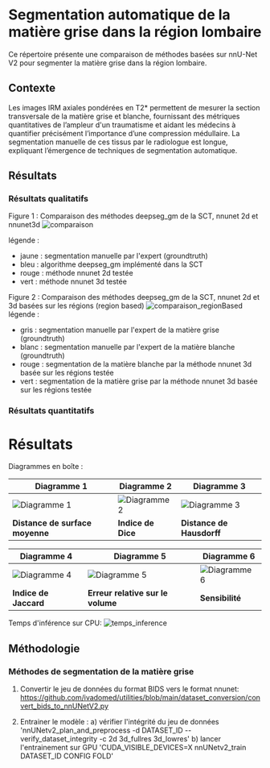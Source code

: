 # Segmentation automatique de la matière grise dans la région lombaire 

Ce répertoire présente une comparaison de méthodes basées sur nnU-Net V2 pour segmenter la matière grise dans la région lombaire.

## Contexte
Les images IRM axiales pondérées en T2* permettent de mesurer la section transversale de la matière grise et blanche, fournissant
des métriques quantitatives de l’ampleur d'un traumatisme et aidant les médecins à quantifier précisément l’importance d’une compression médullaire.
La segmentation manuelle de ces tissus par le radiologue est longue, expliquant l’émergence de techniques de segmentation automatique. 

## Résultats 

### Résultats qualitatifs
Figure 1 : Comparaison des méthodes deepseg_gm de la SCT, nnunet 2d et nnunet3d
![comparaison](https://github.com/ivadomed/lumbar-T2star-GMseg/assets/110342907/7a34bf27-d9c4-4be5-ba39-e74c8d4ba9ae)

légende :
- jaune : segmentation manuelle par l'expert (groundtruth)
- bleu : algorithme deepseg_gm implémenté dans la SCT
- rouge : méthode nnunet 2d testée 
- vert :  méthode nnunet 3d testée

Figure 2 : Comparaison des méthodes deepseg_gm de la SCT, nnunet 2d et 3d basées sur les régions (region based)
![comparaison_regionBased](https://github.com/ivadomed/lumbar-T2star-GMseg/assets/110342907/bb7c17f9-8305-4662-b1d9-867d6dba0a62)
légende :
- gris : segmentation manuelle par l'expert de la matière grise (groundtruth)
- blanc : segmentation manuelle par l'expert de la matière blanche (groundtruth)
- rouge : segmentation de la matière blanche par la méthode nnunet 3d basée sur les régions testée 
- vert : segmentation de la matière grise par la méthode nnunet 3d basée sur les régions testée

### Résultats quantitatifs
# Résultats

Diagrammes en boîte :

| Diagramme 1           | Diagramme 2           | Diagramme 3           |
|-----------------------|-----------------------|-----------------------|
| ![Diagramme 1](https://github.com/ivadomed/lumbar-T2star-GMseg/assets/110342907/3cd6cf5e-49c3-4fd2-b6e0-a377cd539798) | ![Diagramme 2](https://github.com/ivadomed/lumbar-T2star-GMseg/assets/110342907/59730646-8ea2-4231-bbcd-a15ad80e02d7) | ![Diagramme 3](https://github.com/ivadomed/lumbar-T2star-GMseg/assets/110342907/c953f2dc-0a7c-4661-989e-b676ac656501) |
| **Distance de surface moyenne**     | **Indice de Dice**     | **Distance de Hausdorff**     |

| Diagramme 4           | Diagramme 5           | Diagramme 6           |
|-----------------------|-----------------------|-----------------------|
| ![Diagramme 4](https://github.com/ivadomed/lumbar-T2star-GMseg/assets/110342907/edcf5119-9116-48c3-a5c8-449b73ee71ad) | ![Diagramme 5](https://github.com/ivadomed/lumbar-T2star-GMseg/assets/110342907/a941b63d-d1bb-4c61-b668-20c0df3633c7) | ![Diagramme 6](https://github.com/ivadomed/lumbar-T2star-GMseg/assets/110342907/f2158060-4368-484e-96d1-f15e8c97daa5) |
| **Indice de Jaccard**     | **Erreur relative sur le volume**     | **Sensibilité**     |

Temps d'inférence sur CPU:
![temps_inference](https://github.com/ivadomed/lumbar-T2star-GMseg/assets/110342907/4c2d8db4-4f63-499a-a358-da9e07d28176)

## Méthodologie
### Méthodes de segmentation de la matière grise 
1. Convertir le jeu de données du format BIDS vers le format nnunet: https://github.com/ivadomed/utilities/blob/main/dataset_conversion/convert_bids_to_nnUNetV2.py

2. Entrainer le modèle :
a) vérifier l'intégrité du jeu de données
'nnUNetv2_plan_and_preprocess -d DATASET_ID --verify_dataset_integrity -c 2d 3d_fullres 3d_lowres'
b) lancer l'entrainement sur GPU
'CUDA_VISIBLE_DEVICES=X nnUNetv2_train DATASET_ID CONFIG FOLD'

